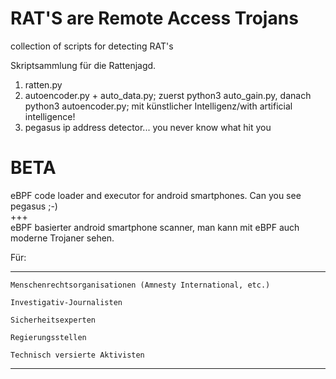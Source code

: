 # RAT'S are Remote Access Trojans  
collection of scripts for detecting RAT's  

Skriptsammlung für die Rattenjagd.  
1. ratten.py  
2. autoencoder.py + auto_data.py; zuerst python3 auto_gain.py, danach python3 autoencoder.py; mit künstlicher Intelligenz/with artificial intelligence! 
3. pegasus ip address detector... you never know what hit you
# BETA
eBPF code loader and executor for android smartphones. Can you see pegasus ;-)  
+++  
eBPF basierter android smartphone scanner, man kann mit eBPF auch moderne Trojaner sehen.  

Für:  

________________________________________________________________________________
    Menschenrechtsorganisationen (Amnesty International, etc.)

    Investigativ-Journalisten

    Sicherheitsexperten

    Regierungsstellen

    Technisch versierte Aktivisten
________________________________________________________________________________
